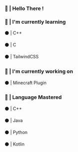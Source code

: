### 👋 | Hello There !



### 🔧 | I'm currently learning

⚫ | C++

⚫ | C

⚫ | TailwindCSS


### 🍂 | I'm currently working on

⚫ | Minecraft Plugin


### 🤔 | Language Mastered

⚫ | C++

⚫ | Java

⚫ | Python

⚫ | Kotlin
